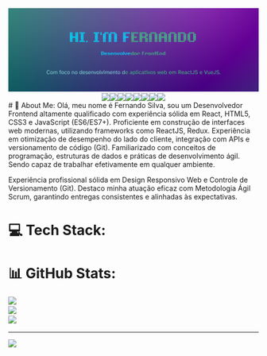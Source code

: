 <img src="https://raw.githubusercontent.com/fernandosilvajesus/fernandosilvajesus/main/Fernando%20Silva.png" />
<div style="display: flex; justify-content: center; align-items: center; width: 100%;">
<img src="https://img.shields.io/badge/React-20232A?style=for-the-badge&logo=react&logoColor=61DAFB" />
<img src="https://img.shields.io/badge/Vue%20js-35495E?style=for-the-badge&logo=vuedotjs&logoColor=4FC08D" />
<img src="https://img.shields.io/badge/HTML5-E34F26?style=for-the-badge&logo=html5&logoColor=white" />
<img src="https://img.shields.io/badge/CSS3-1572B6?style=for-the-badge&logo=css3&logoColor=white" />
<img src="https://img.shields.io/badge/JavaScript-323330?style=for-the-badge&logo=javascript&logoColor=F7DF1E" />
<img src="https://img.shields.io/badge/Postman-FF6C37?style=for-the-badge&logo=Postman&logoColor=white" />
<img src="https://img.shields.io/badge/MySQL-005C84?style=for-the-badge&logo=mysql&logoColor=white" />
<img src="https://img.shields.io/badge/Linux-FCC624?style=for-the-badge&logo=linux&logoColor=black" />
</div>
# 💫 About Me:
Olá, meu nome é Fernando Silva, sou um Desenvolvedor Frontend altamente qualificado com experiência sólida em React, HTML5, CSS3 e JavaScript (ES6/ES7+). Proficiente em construção de interfaces web modernas, utilizando frameworks como ReactJS, Redux. Experiência em otimização de desempenho do lado do cliente, integração com APIs e versionamento de código (Git). Familiarizado com conceitos de programação, estruturas de dados e práticas de desenvolvimento ágil. Sendo capaz de trabalhar efetivamente em qualquer ambiente.

Experiência profissional sólida em Design Responsivo Web e Controle de Versionamento (Git). 
Destaco minha atuação eficaz com Metodologia Ágil Scrum, garantindo entregas consistentes e alinhadas às expectativas.

# 💻 Tech Stack:



# 📊 GitHub Stats:
![](https://github-readme-stats.vercel.app/api?username=fernandosilvajesus&theme=dark&hide_border=false&include_all_commits=false&count_private=false)<br/>
![](https://github-readme-streak-stats.herokuapp.com/?user=fernandosilvajesus&theme=dark&hide_border=false)<br/>
![](https://github-readme-stats.vercel.app/api/top-langs/?username=fernandosilvajesus&theme=dark&hide_border=false&include_all_commits=false&count_private=false&layout=compact)

---
[![](https://visitcount.itsvg.in/api?id=fernandosilvajesus&icon=0&color=0)](https://visitcount.itsvg.in)

<!-- Proudly created with GPRM ( https://gprm.itsvg.in ) -->
